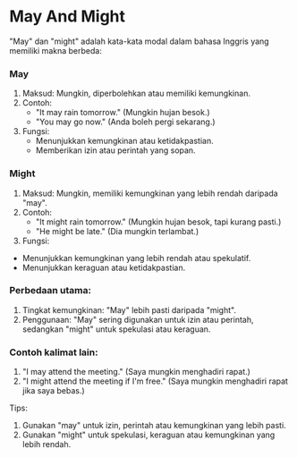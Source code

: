 # May And Might

"May" dan "might" adalah kata-kata modal dalam bahasa Inggris yang memiliki makna berbeda:

### May
1. Maksud: Mungkin, diperbolehkan atau memiliki kemungkinan.
2. Contoh:
	- "It may rain tomorrow." (Mungkin hujan besok.)
	- "You may go now." (Anda boleh pergi sekarang.)
3. Fungsi:
	- Menunjukkan kemungkinan atau ketidakpastian.
	- Memberikan izin atau perintah yang sopan.

### Might
1. Maksud: Mungkin, memiliki kemungkinan yang lebih rendah daripada "may".
2. Contoh:
	- "It might rain tomorrow." (Mungkin hujan besok, tapi kurang pasti.)
	- "He might be late." (Dia mungkin terlambat.)
1. Fungsi:
- Menunjukkan kemungkinan yang lebih rendah atau spekulatif.
- Menunjukkan keraguan atau ketidakpastian.

### Perbedaan utama:

1. Tingkat kemungkinan: "May" lebih pasti daripada "might".
2. Penggunaan: "May" sering digunakan untuk izin atau perintah, sedangkan "might" untuk spekulasi atau keraguan.

### Contoh kalimat lain:

1. "I may attend the meeting." (Saya mungkin menghadiri rapat.)
2. "I might attend the meeting if I'm free." (Saya mungkin menghadiri rapat jika saya bebas.)

Tips:

1. Gunakan "may" untuk izin, perintah atau kemungkinan yang lebih pasti.
2. Gunakan "might" untuk spekulasi, keraguan atau kemungkinan yang lebih rendah.
<!--stackedit_data:
eyJoaXN0b3J5IjpbLTE3MjY3MzI3NV19
-->